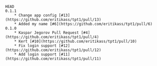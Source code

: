 
    HEAD
    0.1.1
        * Change app config [#13](https://github.com/eritikass/tpt1/pull/13)
        * Added my name [#6](https://github.com/eritikass/tpt1/pull/6)
    0.1.0
        * Kaspar Jegorov Pull Request [#4](https://github.com/eritikass/tpt1/pull/4)
        * Kert [#10](https://github.com/eritikass/tpt1/pull/10)
        * Fix login support [#12](https://github.com/eritikass/tpt1/pull/12)
        * Add login support [#11](https://github.com/eritikass/tpt1/pull/11)
